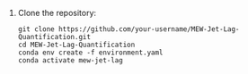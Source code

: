 1. Clone the repository:

   ```shell
   git clone https://github.com/your-username/MEW-Jet-Lag-Quantification.git
   cd MEW-Jet-Lag-Quantification
   conda env create -f environment.yaml
   conda activate mew-jet-lag

